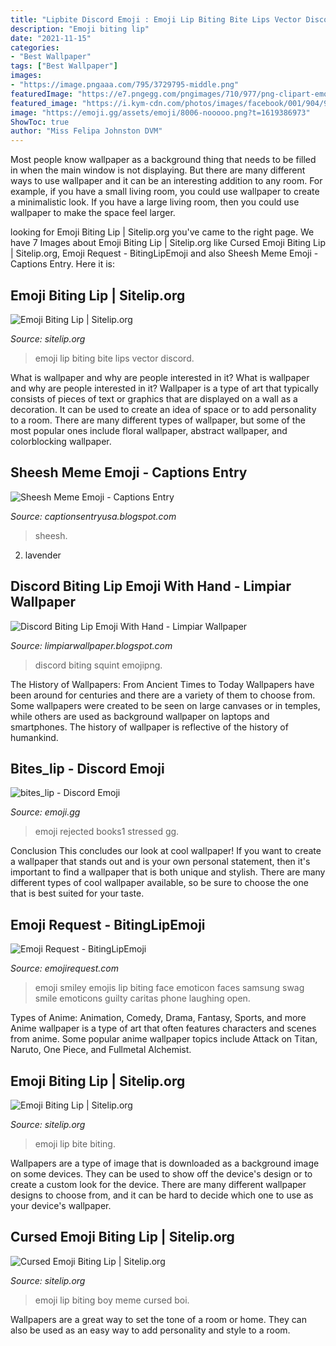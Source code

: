 ```yaml
---
title: "Lipbite Discord Emoji : Emoji Lip Biting Bite Lips Vector Discord"
description: "Emoji biting lip"
date: "2021-11-15"
categories:
- "Best Wallpaper"
tags: ["Best Wallpaper"]
images:
- "https://image.pngaaa.com/795/3729795-middle.png"
featuredImage: "https://e7.pngegg.com/pngimages/710/977/png-clipart-emoji-sticker-flirting-text-messaging-message-emoji-lips-vector-lip.png"
featured_image: "https://i.kym-cdn.com/photos/images/facebook/001/904/985/621.png"
image: "https://emoji.gg/assets/emoji/8006-nooooo.png?t=1619386973"
ShowToc: true
author: "Miss Felipa Johnston DVM"
---
```



Most people know wallpaper as a background thing that needs to be filled in when the main window is not displaying. But there are many different ways to use wallpaper and it can be an interesting addition to any room. For example, if you have a small living room, you could use wallpaper to create a minimalistic look. If you have a large living room, then you could use wallpaper to make the space feel larger.

	

		
looking for Emoji Biting Lip | Sitelip.org you've came to the right page. We have 7 Images about Emoji Biting Lip | Sitelip.org like Cursed Emoji Biting Lip | Sitelip.org, Emoji Request - BitingLipEmoji and also Sheesh Meme Emoji - Captions Entry. Here it is:
		
    
## Emoji Biting Lip | Sitelip.org

<img loading=lazy src="https://e7.pngegg.com/pngimages/710/977/png-clipart-emoji-sticker-flirting-text-messaging-message-emoji-lips-vector-lip.png" onerror="this.onerror=null;this.src='https://tse3.mm.bing.net/th?id=OIP.SExN2s5fXGmCov4exArhggHaEN&amp;pid=15.1';" alt="Emoji Biting Lip | Sitelip.org">

_Source: sitelip.org_

>emoji lip biting bite lips vector discord. 

	

What is wallpaper and why are people interested in it?
What is wallpaper and why are people interested in it?
Wallpaper is a type of art that typically consists of pieces of text or graphics that are displayed on a wall as a decoration. It can be used to create an idea of space or to add personality to a room. There are many different types of wallpaper, but some of the most popular ones include floral wallpaper, abstract wallpaper, and colorblocking wallpaper.

    
## Sheesh Meme Emoji - Captions Entry

<img loading=lazy src="https://wallpapercave.com/wp/wp9676028.jpg" onerror="this.onerror=null;this.src='https://tse1.mm.bing.net/th?id=OIP.JXYHZpH5fEUZkYesuh4x2gHaE1&amp;pid=15.1';" alt="Sheesh Meme Emoji - Captions Entry">

_Source: captionsentryusa.blogspot.com_

>sheesh. 

	

2. lavender 

    
## Discord Biting Lip Emoji With Hand - Limpiar Wallpaper

<img loading=lazy src="https://image.pngaaa.com/795/3729795-middle.png" onerror="this.onerror=null;this.src='https://tse2.mm.bing.net/th?id=OIP.7SnDpu1ELk9-jfgL68y-ZQHaHv&amp;pid=15.1';" alt="Discord Biting Lip Emoji With Hand - Limpiar Wallpaper">

_Source: limpiarwallpaper.blogspot.com_

>discord biting squint emojipng. 

	

The History of Wallpapers: From Ancient Times to Today
Wallpapers have been around for centuries and there are a variety of them to choose from. Some wallpapers were created to be seen on large canvases or in temples, while others are used as background wallpaper on laptops and smartphones. The history of wallpaper is reflective of the history of humankind.

    
## Bites_lip - Discord Emoji

<img loading=lazy src="https://emoji.gg/assets/emoji/8006-nooooo.png?t=1619386973" onerror="this.onerror=null;this.src='https://tse1.mm.bing.net/th?id=OIP.CKKBeTSyaEuwTwqUYdogggHaE3&amp;pid=15.1';" alt="bites_lip - Discord Emoji">

_Source: emoji.gg_

>emoji rejected books1 stressed gg. 

	

Conclusion
This concludes our look at cool wallpaper! If you want to create a wallpaper that stands out and is your own personal statement, then it's important to find a wallpaper that is both unique and stylish. There are many different types of cool wallpaper available, so be sure to choose the one that is best suited for your taste.

    
## Emoji Request - BitingLipEmoji

<img loading=lazy src="https://www.emojirequest.com/images/BitingLipEmoji.jpg" onerror="this.onerror=null;this.src='https://tse4.mm.bing.net/th?id=OIP.pyPniEuwABYWkkVbFSnjPgHaHa&amp;pid=15.1';" alt="Emoji Request - BitingLipEmoji">

_Source: emojirequest.com_

>emoji smiley emojis lip biting face emoticon faces samsung swag smile emoticons guilty caritas phone laughing open. 

	

Types of Anime: Animation, Comedy, Drama, Fantasy, Sports, and more
Anime wallpaper is a type of art that often features characters and scenes from anime. Some popular anime wallpaper topics include Attack on Titan, Naruto, One Piece, and Fullmetal Alchemist.

    
## Emoji Biting Lip | Sitelip.org

<img loading=lazy src="https://www.kindpng.com/picc/m/452-4521752_lip-bite-emoji-png-transparent-png.png" onerror="this.onerror=null;this.src='https://tse4.mm.bing.net/th?id=OIP.SqM2Q9YSTKCauMTz7Rb63AHaE_&amp;pid=15.1';" alt="Emoji Biting Lip | Sitelip.org">

_Source: sitelip.org_

>emoji lip bite biting. 

	

Wallpapers are a type of image that is downloaded as a background image on some devices. They can be used to show off the device's design or to create a custom look for the device. There are many different wallpaper designs to choose from, and it can be hard to decide which one to use as your device's wallpaper.

    
## Cursed Emoji Biting Lip | Sitelip.org

<img loading=lazy src="https://i.kym-cdn.com/photos/images/facebook/001/904/985/621.png" onerror="this.onerror=null;this.src='https://tse1.mm.bing.net/th?id=OIP.rhhQUAQce8bbHJYy7PEarwHaJS&amp;pid=15.1';" alt="Cursed Emoji Biting Lip | Sitelip.org">

_Source: sitelip.org_

>emoji lip biting boy meme cursed boi. 

	

Wallpapers are a great way to set the tone of a room or home. They can also be used as an easy way to add personality and style to a room.


